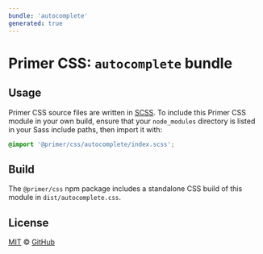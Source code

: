 ```yaml
---
bundle: 'autocomplete'
generated: true
---
```


# Primer CSS: `autocomplete` bundle

## Usage

Primer CSS source files are written in [SCSS]. To include this Primer CSS module in your own build, ensure that your `node_modules` directory is listed in your Sass include paths, then import it with:

```scss
@import '@primer/css/autocomplete/index.scss';
```

## Build

The `@primer/css` npm package includes a standalone CSS build of this module in `dist/autocomplete.css`.

## License

[MIT](https://github.com/primer/css/blob/main/LICENSE) &copy; [GitHub](https://github.com/)

[scss]: https://sass-lang.com/documentation/syntax#scss
